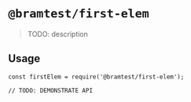 # `@bramtest/first-elem`

> TODO: description

## Usage

```
const firstElem = require('@bramtest/first-elem');

// TODO: DEMONSTRATE API
```
